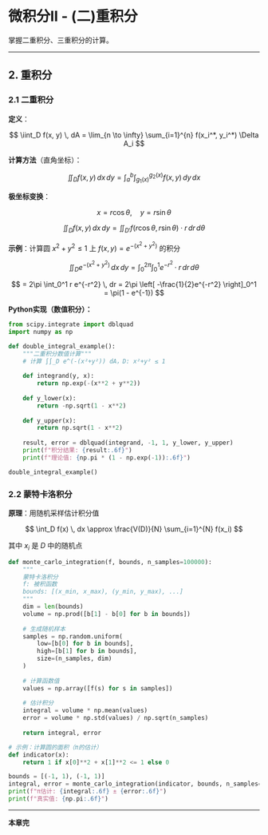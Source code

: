 # 微积分II - (二)重积分

掌握二重积分、三重积分的计算。

---

## 2. 重积分

### 2.1 二重积分

**定义**：

$$
\iint_D f(x, y) \, dA = \lim_{n \to \infty} \sum_{i=1}^{n} f(x_i^*, y_i^*) \Delta A_i
$$

**计算方法**（直角坐标）：

$$
\iint_D f(x, y) \, dx \, dy = \int_a^b \int_{g_1(x)}^{g_2(x)} f(x, y) \, dy \, dx
$$

**极坐标变换**：

$$
x = r \cos \theta, \quad y = r \sin \theta
$$

$$
\iint_D f(x, y) \, dx \, dy = \iint_{D'} f(r\cos\theta, r\sin\theta) \cdot r \, dr \, d\theta
$$

**示例**：计算圆 $x^2 + y^2 \leq 1$ 上 $f(x, y) = e^{-(x^2+y^2)}$ 的积分

$$
\iint_D e^{-(x^2+y^2)} \, dx \, dy = \int_0^{2\pi} \int_0^1 e^{-r^2} \cdot r \, dr \, d\theta
$$

$$
= 2\pi \int_0^1 r e^{-r^2} \, dr = 2\pi \left[ -\frac{1}{2}e^{-r^2} \right]_0^1 = \pi(1 - e^{-1})
$$

**Python实现（数值积分）：**

```python
from scipy.integrate import dblquad
import numpy as np

def double_integral_example():
    """二重积分数值计算"""
    # 计算 ∫∫_D e^(-(x²+y²)) dA，D: x²+y² ≤ 1
    
    def integrand(y, x):
        return np.exp(-(x**2 + y**2))
    
    def y_lower(x):
        return -np.sqrt(1 - x**2)
    
    def y_upper(x):
        return np.sqrt(1 - x**2)
    
    result, error = dblquad(integrand, -1, 1, y_lower, y_upper)
    print(f"积分结果: {result:.6f}")
    print(f"理论值: {np.pi * (1 - np.exp(-1)):.6f}")

double_integral_example()
```

### 2.2 蒙特卡洛积分

**原理**：用随机采样估计积分值

$$
\int_D f(x) \, dx \approx \frac{V(D)}{N} \sum_{i=1}^{N} f(x_i)
$$

其中 $x_i$ 是 $D$ 中的随机点

```python
def monte_carlo_integration(f, bounds, n_samples=100000):
    """
    蒙特卡洛积分
    f: 被积函数
    bounds: [(x_min, x_max), (y_min, y_max), ...]
    """
    dim = len(bounds)
    volume = np.prod([b[1] - b[0] for b in bounds])
    
    # 生成随机样本
    samples = np.random.uniform(
        low=[b[0] for b in bounds],
        high=[b[1] for b in bounds],
        size=(n_samples, dim)
    )
    
    # 计算函数值
    values = np.array([f(s) for s in samples])
    
    # 估计积分
    integral = volume * np.mean(values)
    error = volume * np.std(values) / np.sqrt(n_samples)
    
    return integral, error

# 示例：计算圆的面积（π的估计）
def indicator(x):
    return 1 if x[0]**2 + x[1]**2 <= 1 else 0

bounds = [(-1, 1), (-1, 1)]
integral, error = monte_carlo_integration(indicator, bounds, n_samples=1000000)
print(f"π估计: {integral:.6f} ± {error:.6f}")
print(f"真实值: {np.pi:.6f}")
```

---

**本章完**
